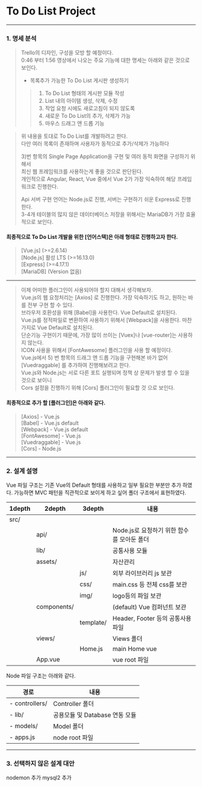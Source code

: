 # To Do List Project

--------------------

### 1. 명세 분석
>Trello의 디자인, 구성을 모방 할 예정이다.   
>0:46 부터 1:56 영상에서 나오는 주요 기능에 대한 명세는 아래와 같은 것으로 보인다.   
>  
>* 목록추가 가능한 To Do List 게시판 생성하기
> > 1) To Do List 형태의 게시판 모듈 작성
> > 2) List 내의 아이템 생성, 삭제, 수정
> > 3) 작업 요청 시에도 새로고침이 되지 않도록
> > 4) 새로운 To Do List의 추가, 삭제가 가능
> > 5) 마우스 드래그 앤 드롭 기능

> 위 내용을 토대로 To Do List를 개발하려고 한다.  
> 다만 여러 목록이 존재하며 사용자가 동적으로 추가/삭제가 가능하다  
> 
> 3)번 항목의 Single Page Application을 구현 및 여러 동적 화면을 구성하기 위해서  
> 최신 웹 프레임워크를 사용하는게 좋을 것으로 판단된다.   
> 개인적으로 Angular, React, Vue 중에서 Vue 2가 가장 익숙하여 해당 프레임워크로 진행한다.  
> 
> Api 서버 구현 언어는 Node.js로 진행, 서버는 구현하기 쉬운 Express로 진행한다.  
> 3-4개 테이블의 많지 않은 데이터베이스 저장을 위해서는 MariaDB가 가장 효율적으로 보인다.  
> 

#### 최종적으로 To Do List 개발을 위한 [언어스택]은 아래 형태로 진행하고자 한다.

> [Vue.js] (>=2.6.14)               
> [Node.js] 활성 LTS (>=16.13.0)  
> [Express] (>=4.17.1)            
> [MariaDB] (Version 없음)        

--------------------------------


> 이제 어떠한 플러그인이 사용되어야 할지 대해서 생각해보자.  
> Vue.js의 웹 요청처리는 [Axios] 로 진행한다. 가장 익숙하기도 하고, 원하는 바를 전부 구현 할 수 있다.  
> 브라우저 호환성을 위해 [Babel]을 사용한다. Vue Default로 설치된다.  
> Vue.js를 정적파일로 변환하여 사용하기 위해서 [Webpack]을 사용한다. 마찬가지로 Vue Default로 설치된다.  
> 단순기능 구현이기 때문에, 가장 많이 쓰이는 [Vuex]나 [vue-router]는 사용하지 않는다.  
> ICON 사용을 위해서 [FontAwesome] 플러그인을 사용 할 예정이다.  
> Vue.js에서 5) 번 항목의 드래그 앤 드롭 기능을 구현해본 바가 없어 [Vuedraggable] 를 추가하여 진행해보려고 한다.  
> Vue.js와 Node.js는 서로 다른 포트 실행되며 정책 상 문제가 발생 할 수 있을 것으로 보이니   
> Cors 설정을 진행하기 위해 [Cors] 플러그인이 필요할 것 으로 보인다.  

#### 최종적으로 추가 할 [플러그인]은 아래와 같다.

> [Axios] - Vue.js  
> [Babel] - Vue.js default  
> [Webpack] - Vue.js default  
> [FontAwesome] - Vue.js  
> [Vuedraggable] - Vue.js  
> [Cors] - Node.js  
  
--------------------------------


### 2. 설계 설명

Vue 파일 구조는 기존 Vue의 Default 형태를 사용하고 일부 필요한 부분만 추가 하였다.
가능하면 MVC 패턴을 직관적으로 보이게 하고 싶어 폴더 구조에서 표현하였다.

|1depth|2depth       |3depth     |내용                                        |
|------|-------------|---------- |--------------------------------------------|
|src/  |             |           |                                            |
|      | api/        |           | Node.js로 요청하기 위한 함수를 모아둔 폴더   |
|      | lib/        |           | 공통사용 모듈                               |
|      | assets/     |           | 자산관리                                    |
|      |             | js/       | 외부 라이브러리 js 보관                     |
|      |             | css/      | main.css 등 전체 css를 보관                 |
|      |             | img/      | logo등의 파일 보관                          |
|      | components/ |           | (default) Vue 컴퍼넌트 보관                 |
|      |             | template/ | Header, Footer 등의 공통사용 파일           |
|      | views/      |           | Views 폴더                                 |
|      |             | Home.js   | main Home vue                              |
|      | App.vue     |           | vue root 파일                              |

Node 파일 구조는 아래와 같다.

|경로|내용|
|-------|------|
|- controllers/              | Controller 폴더|
|- lib/                      | 공용모듈 및 Database 연동 모듈|
|- models/                   | Model 폴더|
|- apps.js                   | node root 파일|

------------------------------------
### 3. 선택하지 않은 설계 대안

nodemon 추가
mysql2 추가
